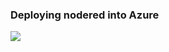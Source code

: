 

### Deploying nodered into Azure

<a href="https://portal.azure.com/#create/Microsoft.Template/uri/https://github.com/ionutcarp/node-red-az-webapp/blob/main/webapp.json" target="_blank"><img src="http://azuredeploy.net/deploybutton.png"/></a>
